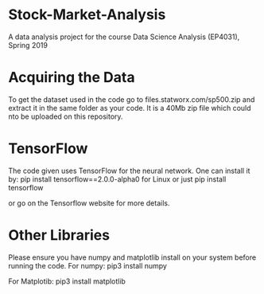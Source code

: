 # Stock-Market-Analysis
A data analysis project for the course Data Science Analysis (EP4031), Spring 2019

# Acquiring the Data
To get the dataset used in the code go to files.statworx.com/sp500.zip and extract it in the same folder as your code.
It is a 40Mb zip file which could nto be uploaded on this repository.

# TensorFlow
The code given uses TensorFlow for the neural network. One can install it by:
 pip install tensorflow==2.0.0-alpha0 for Linux
 or just 
 pip install tensorflow
 
 or go on the Tensorflow website for more details.

# Other Libraries
Please ensure you have numpy and matplotlib install on your system before running the code.
For numpy:
pip3 install numpy

For Matplotib:
pip3 install matplotlib
